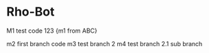 # Rho-Bot
M1 test code 123
{m1 from ABC}

m2 first branch code
m3 test branch 2
m4 test branch 2.1 sub branch
